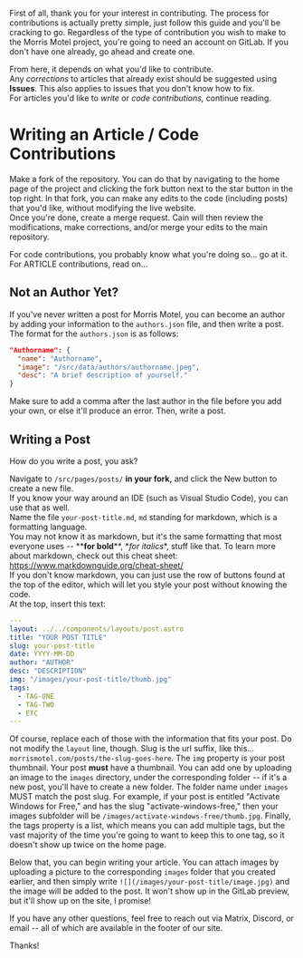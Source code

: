 First of all, thank you for your interest in contributing. The process for contributions is actually pretty simple, just follow this guide and you'll be cracking to go. Regardless of the type of contribution you wish to make to the Morris Motel project, you're going to need an account on GitLab. If you don't have one already, go ahead and create one.

From here, it depends on what you'd like to contribute.  
Any *corrections* to articles that already exist should be suggested using **Issues**. This also applies to issues that you don't know how to fix.   
For articles you'd like to *write* or *code contributions,* continue reading. 

# Writing an Article / Code Contributions
Make a fork of the repository. You can do that by navigating to the home page of the project and clicking the fork button next to the star button in the top right. 
In that fork, you can make any edits to the code (including posts) that you'd like, without modifying the live website.  
Once you're done, create a merge request. Cain will then review the modifications, make corrections, and/or merge your edits to the main repository.

For code contributions, you probably know what you're doing so... go at it.  
For ARTICLE contributions, read on...

## Not an Author Yet?
If you've never written a post for Morris Motel, you can become an author by adding your information to the `authors.json` file, and then write a post. 
The format for the `authors.json` is as follows:
```json
"Authorname": {
  "name": "Authorname",
  "image": "/src/data/authors/authorname.jpeg",
  "desc": "A brief description of yourself."
}
```
Make sure to add a comma after the last author in the file before you add your own, or else it'll produce an error.
Then, write a post. 

## Writing a Post

How do you write a post, you ask?

Navigate to `/src/pages/posts/` **in your fork,** and click the New button to create a new file.  
If you know your way around an IDE (such as Visual Studio Code), you can use that as well.  
Name the file `your-post-title.md`, `md` standing for markdown, which is a formatting language.  
You may not know it as markdown, but it's the same formatting that most everyone uses -- \*\***for bold**\*\*, \**for italics*\*, stuff like that. To learn more about markdown, check out this cheat sheet: https://www.markdownguide.org/cheat-sheet/  
If you don't know markdown, you can just use the row of buttons found at the top of the editor, which will let you style your post without knowing the code.  
At the top, insert this text:

```yaml
---
layout: ../../components/layouts/post.astro
title: "YOUR POST TITLE"
slug: your-post-title
date: YYYY-MM-DD
author: "AUTHOR"
desc: "DESCRIPTION"
img: "/images/your-post-title/thumb.jpg"
tags:
  - TAG-ONE
  - TAG-TWO
  - ETC
---
```

Of course, replace each of those with the information that fits your post.  Do not modify the `layout` line, though. Slug is the url suffix, like this... `morrismotel.com/posts/the-slug-goes-here`. The `img` property is your post thumbnail. Your post **must** have a thumbnail. You can add one by uploading an image to the `images` directory, under the corresponding folder -- if it's a new post, you'll have to create a new folder. The folder name under `images` MUST match the post slug. For example, if your post is entitled "Activate Windows for Free," and has the slug "activate-windows-free," then your images subfolder will be `/images/activate-windows-free/thumb.jpg`. Finally, the tags property is a list, which means you can add multiple tags, but the vast majority of the time you're going to want to keep this to one tag, so it doesn't show up twice on the home page. 

Below that, you can begin writing your article. You can attach images by uploading a picture to the corresponding `images` folder that you created earlier, and then simply write `![](/images/your-post-title/image.jpg)` and the image will be added to the post. It won't show up in the GitLab preview, but it'll show up on the site, I promise!

If you have any other questions, feel free to reach out via Matrix, Discord, or email -- all of which are available in the footer of our site.

Thanks!
